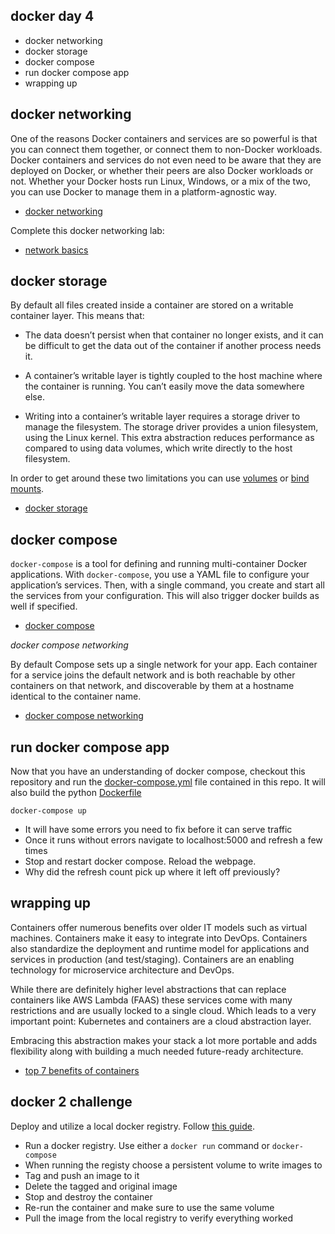 docker day 4
------------

* docker networking
* docker storage
* docker compose
* run docker compose app
* wrapping up

docker networking
-----------------

One of the reasons Docker containers and services are so powerful is that you can connect them together, or connect them to non-Docker workloads. Docker containers and services do not even need to be aware that they are deployed on Docker, or whether their peers are also Docker workloads or not. Whether your Docker hosts run Linux, Windows, or a mix of the two, you can use Docker to manage them in a platform-agnostic way.

* [docker networking](https://docs.docker.com/network/)

Complete this docker networking lab:

* [network basics](https://github.com/docker/labs/blob/master/networking/A1-network-basics.md)

docker storage
--------------

By default all files created inside a container are stored on a writable container layer. This means that:

* The data doesn’t persist when that container no longer exists, and it can be difficult to get the data out of the container if another process needs it.

* A container’s writable layer is tightly coupled to the host machine where the container is running. You can’t easily move the data somewhere else.

* Writing into a container’s writable layer requires a storage driver to manage the filesystem. The storage driver provides a union filesystem, using the Linux kernel. This extra abstraction reduces performance as compared to using data volumes, which write directly to the host filesystem.

In order to get around these two limitations you can use [volumes](https://docs.docker.com/storage/volumes/) or [bind mounts](https://docs.docker.com/storage/bind-mounts/).


* [docker storage](https://docs.docker.com/storage/)

docker compose
--------------

`docker-compose` is a tool for defining and running multi-container Docker applications. With `docker-compose`, you use a YAML file to configure your application’s services. Then, with a single command, you create and start all the services from your configuration. This will also trigger docker builds as well if specified.

* [docker compose](https://docs.docker.com/compose/)

*docker compose networking*

By default Compose sets up a single network for your app. Each container for a service joins the default network and is both reachable by other containers on that network, and discoverable by them at a hostname identical to the container name.

* [docker compose networking](https://docs.docker.com/compose/networking/)

run docker compose app
----------------------

Now that you have an understanding of docker compose, checkout this repository and run the [docker-compose.yml](docker-compose.yml) file contained in this repo. It will also build the python [Dockerfile](Dockerfile)

    docker-compose up

* It will have some errors you need to fix before it can serve traffic
* Once it runs without errors navigate to localhost:5000 and refresh a few times
* Stop and restart docker compose. Reload the webpage.
* Why did the refresh count pick up where it left off previously?

wrapping up
-----------

Containers offer numerous benefits over older IT models such as virtual machines. Containers make it easy to integrate into DevOps. Containers also standardize the deployment and runtime model for applications and services in production (and test/staging). Containers are an enabling technology for microservice architecture and DevOps.

While there are definitely higher level abstractions that can replace containers like AWS Lambda (FAAS) these services come with many restrictions and are usually locked to a single cloud. Which leads to a very important point: Kubernetes and containers are a cloud abstraction layer.

Embracing this abstraction makes your stack a lot more portable and adds flexibility along with building a much needed future-ready architecture.

* [top 7 benefits of containers](https://blog.kumina.nl/2017/04/the-benefits-of-containers-and-container-technology/)

docker 2 challenge
------------------

Deploy and utilize a local docker registry. Follow [this guide](https://docs.docker.com/registry/deploying/).

* Run a docker registry. Use either a `docker run` command or `docker-compose`
* When running the registy choose a persistent volume to write images to
* Tag and push an image to it
* Delete the tagged and original image
* Stop and destroy the container
* Re-run the container and make sure to use the same volume
* Pull the image from the local registry to verify everything worked



